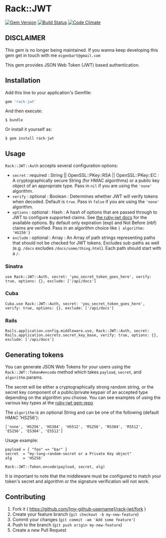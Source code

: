 # Rack::JWT

[![Gem Version](https://badge.fury.io/rb/rack-jwt.svg)](http://badge.fury.io/rb/rack-jwt)
[![Build Status](https://travis-ci.org/eigenbart/rack-jwt.svg)](https://travis-ci.org/eigenbart/rack-jwt)
[![Code Climate](https://codeclimate.com/github/eigenbart/rack-jwt/badges/gpa.svg)](https://codeclimate.com/github/eigenbart/rack-jwt)

## DISCLAIMER

This gem is no longer being maintained. If you wanna keep developing this gem get in touch with me `eigenbart@gmail.com`

This gem provides JSON Web Token (JWT) based authentication.

## Installation

Add this line to your application's Gemfile:

```ruby
gem 'rack-jwt'
```

And then execute:

    $ bundle

Or install it yourself as:

    $ gem install rack-jwt

## Usage

`Rack::JWT::Auth` accepts several configuration options:

* `secret` : required : String || OpenSSL::PKey::RSA || OpenSSL::PKey::EC : A cryptographically secure String (for HMAC algorithms) or a public key object of an appropriate type. Pass in `nil` if you are using the `'none'` algorithm.
* `verify` : optional : Boolean : Determines whether JWT will verify tokens when decoded. Default is `true`. Pass in `false` if you are using the `'none'` algorithm.
* `options` : optional : Hash : A hash of options that are passed through to JWT to configure supported claims. See [the ruby-jwt docs](https://github.com/progrium/ruby-jwt#support-for-reserved-claim-names) for the available options. By default only expiration (exp) and Not Before (nbf) claims are verified. Pass in an algorithm choice like `{ algorithm: 'HS256'}`
* `exclude` : optional : Array : An Array of path strings representing paths that should not be checked for JWT tokens. Excludes sub-paths as well (e.g. `/docs` excludes `/docs/some/thing.html`). Each path should start with a `/`.


### Sinatra

```
use Rack::JWT::Auth, secret: 'you_secret_token_goes_here', verify: true, options: {}, exclude: ['/api/docs']
```

### Cuba

```
Cuba.use Rack::JWT::Auth, secret: 'you_secret_token_goes_here', verify: true, options: {}, exclude: ['/api/docs']
```

### Rails

```
Rails.application.config.middleware.use, Rack::JWT::Auth, secret: Rails.application.secrets.secret_key_base, verify: true, options: {}, exclude: ['/api/docs']
```

## Generating tokens
You can generate JSON Web Tokens for your users using the
`Rack::JWT::Token#encode` method which takes `payload`,
`secret`, and `algorithm` params.

The secret will be either a cryptographically strong random string, or the
secret key component of a public/private keypair of an accepted type depending on
the algorithm you choose. You can see examples of using the various key types at
the [ruby-jwt gem repo](https://github.com/jwt/ruby-jwt/blob/master/README.md)

The `algorithm` is an optional String and can be one of the following (default HMAC 'HS256'):

```
['none', 'HS256', 'HS384', 'HS512', 'RS256', 'RS384', 'RS512', 'ES256', 'ES384', 'ES512']
```

Usage example:

```
payload = { "foo" => "bar" }
secret  = "my-long-random-secret or a Private Key object"
alg     = 'HS256'

Rack::JWT::Token.encode(payload, secret, alg)
```

It is important to note that the middleware must be configured to match your token's secret and algorithm or the signature verification will not work.

## Contributing

1. Fork it ( https://github.com/[my-github-username]/rack-jwt/fork )
2. Create your feature branch (`git checkout -b my-new-feature`)
3. Commit your changes (`git commit -am 'Add some feature'`)
4. Push to the branch (`git push origin my-new-feature`)
5. Create a new Pull Request
